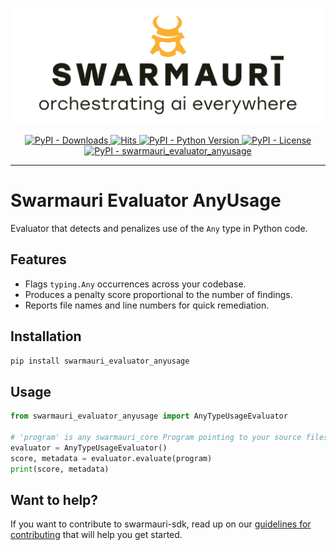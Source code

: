 ![Swarmauri Logo](https://github.com/swarmauri/swarmauri-sdk/blob/3d4d1cfa949399d7019ae9d8f296afba773dfb7f/assets/swarmauri.brand.theme.svg)

<p align="center">
    <a href="https://pypi.org/project/swarmauri_evaluator_anyusage/">
        <img src="https://img.shields.io/pypi/dm/swarmauri_evaluator_anyusage" alt="PyPI - Downloads"/>
    </a>
    <a href="https://hits.sh/github.com/swarmauri/swarmauri-sdk/tree/master/pkgs/standards/swarmauri_evaluator_anyusage/">
        <img alt="Hits" src="https://hits.sh/github.com/swarmauri/swarmauri-sdk/tree/master/pkgs/standards/swarmauri_evaluator_anyusage.svg"/>
    </a>
    <a href="https://pypi.org/project/swarmauri_evaluator_anyusage/">
        <img src="https://img.shields.io/pypi/pyversions/swarmauri_evaluator_anyusage" alt="PyPI - Python Version"/>
    </a>
    <a href="https://pypi.org/project/swarmauri_evaluator_anyusage/">
        <img src="https://img.shields.io/pypi/l/swarmauri_evaluator_anyusage" alt="PyPI - License"/>
    </a>
    <a href="https://pypi.org/project/swarmauri_evaluator_anyusage/">
        <img src="https://img.shields.io/pypi/v/swarmauri_evaluator_anyusage?label=swarmauri_evaluator_anyusage&color=green" alt="PyPI - swarmauri_evaluator_anyusage"/>
    </a>
</p>

---

# Swarmauri Evaluator AnyUsage

Evaluator that detects and penalizes use of the `Any` type in Python code.

## Features

- Flags `typing.Any` occurrences across your codebase.
- Produces a penalty score proportional to the number of findings.
- Reports file names and line numbers for quick remediation.

## Installation

```bash
pip install swarmauri_evaluator_anyusage
```

## Usage

```python
from swarmauri_evaluator_anyusage import AnyTypeUsageEvaluator

# 'program' is any swarmauri_core Program pointing to your source files.
evaluator = AnyTypeUsageEvaluator()
score, metadata = evaluator.evaluate(program)
print(score, metadata)
```

## Want to help?

If you want to contribute to swarmauri-sdk, read up on our
[guidelines for contributing](https://github.com/swarmauri/swarmauri-sdk/blob/master/contributing.md)
that will help you get started.
